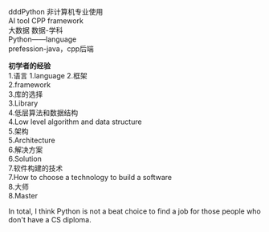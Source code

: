 dddPython 非计算机专业使用  
AI tool CPP framework  
大数据 数据-学科  
Python——language  
prefession-java，cpp后端  
  
  
**初学者的经验**  
1.语言
1.language
2.框架   
2.framework  
3.库的选择    
3.Library  
4.低层算法和数据结构    
4.Low level algorithm and data structure  
5.架构   
5.Architecture    
6.解决方案  
6.Solution  
7.软件构建的技术  
7.How to choose a technology to build a software  
8.大师  
8.Master  
  
 In total, I think Python is not a beat choice to find a job for those people who don't have a CS diploma.  
 
